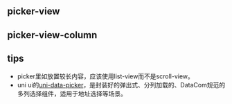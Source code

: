 ## picker-view

<!-- UTSCOMJSON.picker-view.description -->

<!-- UTSCOMJSON.picker-view.compatibility -->

<!-- UTSCOMJSON.picker-view.attribute -->

<!-- UTSCOMJSON.picker-view.event -->

<!-- UTSCOMJSON.picker-view.component_type-->

<!-- UTSCOMJSON.picker-view.children -->

<!-- UTSCOMJSON.picker-view.example -->

<!-- UTSCOMJSON.picker-view.reference -->


## picker-view-column

<!-- UTSCOMJSON.picker-view-column.description -->

<!-- UTSCOMJSON.picker-view-column.compatibility -->

<!-- UTSCOMJSON.picker-view-column.attribute -->

<!-- UTSCOMJSON.picker-view-column.event -->

<!-- UTSCOMJSON.picker-view-column.component_type-->

<!-- UTSCOMJSON.picker-view-column.children -->

<!-- UTSCOMJSON.picker-view-column.example -->

<!-- UTSCOMJSON.picker-view-column.reference -->

## tips
- picker里如放置较长内容，应该使用list-view而不是scroll-view。
- uni ui的[uni-data-picker](https://ext.dcloud.net.cn/plugin?id=3796)，是封装好的弹出式、分列加载的、DataCom规范的多列选择组件，适用于地址选择等场景。
